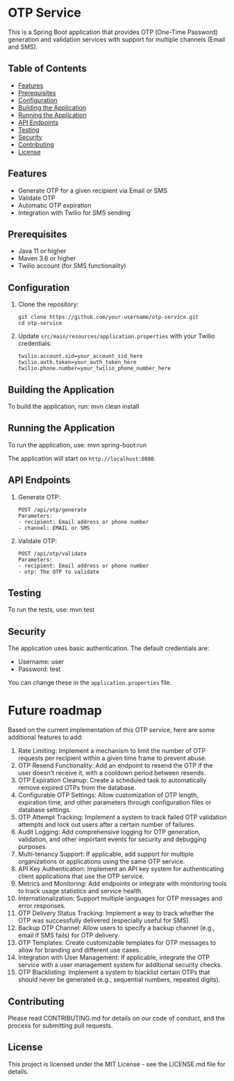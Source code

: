 # OTP Service

This is a Spring Boot application that provides OTP (One-Time Password) generation and validation services with support for multiple channels (Email and SMS).

## Table of Contents
- [Features](#features)
- [Prerequisites](#prerequisites)
- [Configuration](#configuration)
- [Building the Application](#building-the-application)
- [Running the Application](#running-the-application)
- [API Endpoints](#api-endpoints)
- [Testing](#testing)
- [Security](#security)
- [Contributing](#contributing)
- [License](#license)

## Features

- Generate OTP for a given recipient via Email or SMS
- Validate OTP
- Automatic OTP expiration
- Integration with Twilio for SMS sending

## Prerequisites

- Java 11 or higher
- Maven 3.6 or higher
- Twilio account (for SMS functionality)

## Configuration

1. Clone the repository:
   ```
   git clone https://github.com/your-username/otp-service.git
   cd otp-service
   ```

2. Update `src/main/resources/application.properties` with your Twilio credentials:
   ```
   twilio.account.sid=your_account_sid_here
   twilio.auth.token=your_auth_token_here
   twilio.phone.number=your_twilio_phone_number_here
   ```

## Building the Application

To build the application, run:
mvn clean install

## Running the Application

To run the application, use:
mvn spring-boot:run

The application will start on `http://localhost:8080`.

## API Endpoints

1. Generate OTP:
   ```
   POST /api/otp/generate
   Parameters:
   - recipient: Email address or phone number
   - channel: EMAIL or SMS
   ```

2. Validate OTP:
   ```
   POST /api/otp/validate
   Parameters:
   - recipient: Email address or phone number
   - otp: The OTP to validate
   ```

## Testing

To run the tests, use:
mvn test

## Security

The application uses basic authentication. The default credentials are:
- Username: user
- Password: test

You can change these in the `application.properties` file.

# Future roadmap
Based on the current implementation of this OTP service, here are some additional features to add:

1. Rate Limiting: Implement a mechanism to limit the number of OTP requests per recipient within a given time frame to prevent abuse.
2. OTP Resend Functionality: Add an endpoint to resend the OTP if the user doesn't receive it, with a cooldown period between resends.
3. OTP Expiration Cleanup: Create a scheduled task to automatically remove expired OTPs from the database.
4. Configurable OTP Settings: Allow customization of OTP length, expiration time, and other parameters through configuration files or database settings.
5. OTP Attempt Tracking: Implement a system to track failed OTP validation attempts and lock out users after a certain number of failures.
7. Audit Logging: Add comprehensive logging for OTP generation, validation, and other important events for security and debugging purposes.
8. Multi-tenancy Support: If applicable, add support for multiple organizations or applications using the same OTP service.
9. API Key Authentication: Implement an API key system for authenticating client applications that use the OTP service.
10. Metrics and Monitoring: Add endpoints or integrate with monitoring tools to track usage statistics and service health.
11. Internationalization: Support multiple languages for OTP messages and error responses.
12. OTP Delivery Status Tracking: Implement a way to track whether the OTP was successfully delivered (especially useful for SMS).
13. Backup OTP Channel: Allow users to specify a backup channel (e.g., email if SMS fails) for OTP delivery.
14. OTP Templates: Create customizable templates for OTP messages to allow for branding and different use cases.
15. Integration with User Management: If applicable, integrate the OTP service with a user management system for additional security checks.
16. OTP Blacklisting: Implement a system to blacklist certain OTPs that should never be generated (e.g., sequential numbers, repeated digits).

## Contributing

Please read CONTRIBUTING.md for details on our code of conduct, and the process for submitting pull requests.

## License

This project is licensed under the MIT License - see the LICENSE.md file for details.
